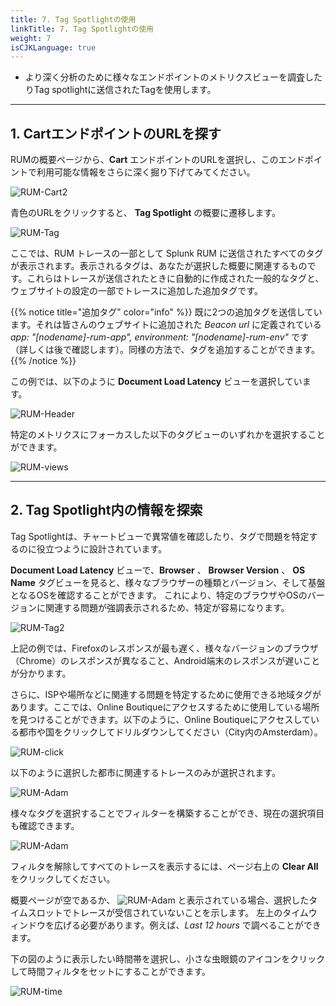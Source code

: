 ```yaml
---
title: 7. Tag Spotlightの使用
linkTitle: 7. Tag Spotlightの使用
weight: 7
isCJKLanguage: true
---
```


* より深く分析のために様々なエンドポイントのメトリクスビューを調査したりTag spotlightに送信されたTagを使用します。

---

## 1. CartエンドポイントのURLを探す

RUMの概要ページから、**Cart** エンドポイントのURLを選択し、このエンドポイントで利用可能な情報をさらに深く掘り下げてみてください。

![RUM-Cart2](../images/RUM-select-cart.png)

青色のURLをクリックすると、 **Tag Spotlight** の概要に遷移します。

![RUM-Tag](../images/RUM-TAG-Overview.png)

ここでは、RUM トレースの一部として Splunk RUM に送信されたすべてのタグが表示されます。表示されるタグは、あなたが選択した概要に関連するものです。これらはトレースが送信されたときに自動的に作成された一般的なタグと、ウェブサイトの設定の一部でトレースに追加した追加タグです。

{{% notice title="追加タグ" color="info" %}}
既に2つの追加タグを送信しています。それは皆さんのウェブサイトに追加された *Beacon url* に定義されている *app: "[nodename]-rum-app", environment: "[nodename]-rum-env"* です（詳しくは後で確認します）。同様の方法で、タグを追加することができます。
{{% /notice %}}

この例では、以下のように **Document Load Latency** ビューを選択しています。

![RUM-Header](../images/RUM-Selection.png)

特定のメトリクスにフォーカスした以下のタグビューのいずれかを選択することができます。

![RUM-views](../images/RUM-Tag-views.png)

---

## 2. Tag Spotlight内の情報を探索

Tag Spotlightは、チャートビューで異常値を確認したり、タグで問題を特定するのに役立つように設計されています。

**Document Load Latency** ビューで、**Browser** 、 **Browser Version** 、 **OS Name** タグビューを見ると、様々なブラウザーの種類とバージョン、そして基盤となるOSを確認することができます。
これにより、特定のブラウザやOSのバージョンに関連する問題が強調表示されるため、特定が容易になります。

![RUM-Tag2](../images/RUMBrowserTags.png)

上記の例では、Firefoxのレスポンスが最も遅く、様々なバージョンのブラウザ（Chrome）のレスポンスが異なること、Android端末のレスポンスが遅いことが分かります。

さらに、ISPや場所などに関連する問題を特定するために使用できる地域タグがあります。ここでは、Online Boutiqueにアクセスするために使用している場所を見つけることができます。以下のように、Online Boutiqueにアクセスしている都市や国をクリックしてドリルダウンしてください（City内のAmsterdam）。

![RUM-click](../images/RUM-Region.png)

以下のように選択した都市に関連するトレースのみが選択されます。

![RUM-Adam](../images/RUM-Adam.png)

様々なタグを選択することでフィルターを構築することができ、現在の選択項目も確認できます。

![RUM-Adam](../images/RUM-Filter.png)

フィルタを解除してすべてのトレースを表示するには、ページ右上の **Clear All** をクリックしてください。

概要ページが空であるか、 ![RUM-Adam](../images/RUM-NoTime.png) と表示されている場合、選択したタイムスロットでトレースが受信されていないことを示します。
左上のタイムウィンドウを広げる必要があります。例えば、*Last 12 hours* で調べることができます。

下の図のように表示したい時間帯を選択し、小さな虫眼鏡のアイコンをクリックして時間フィルタをセットにすることができます。

![RUM-time](../images/RUM-TimeSelect.png)
